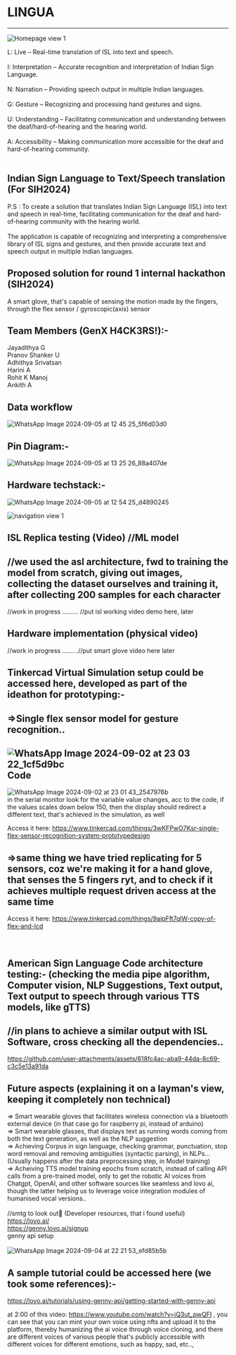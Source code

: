 # LINGUA
---
![Homepage view 1](https://github.com/user-attachments/assets/6bda9ca0-0276-436b-9940-7490677a062a)


 L: Live – Real-time translation of ISL into text and speech. <br/>
<br/>
 I: Interpretation – Accurate recognition and interpretation of Indian Sign Language. <br/>
<br/>
 N: Narration – Providing speech output in multiple Indian languages. <br/>
<br/>
 G: Gesture – Recognizing and processing hand gestures and signs. <br/>
<br/>
 U: Understanding – Facilitating communication and understanding between the deaf/hard-of-hearing and the hearing world. <br/>
<br/>
 A: Accessibility – Making communication more accessible for the deaf and hard-of-hearing community. <br/>
<br/>

Indian Sign Language to Text/Speech translation (For SIH2024)
-
P.S : To create a solution that translates Indian Sign Language (ISL) into text and speech in real-time, facilitating communication for the deaf and hard-of-hearing community with the hearing world. <br/> 
<br/>
The application is capable of recognizing and interpreting a comprehensive library of ISL signs and gestures, and then provide accurate text and speech output in multiple Indian languages.



Proposed solution for round 1 internal hackathon (SIH2024)
-
A smart glove, that's capable of sensing the motion made by the fingers, through the flex sensor / gyroscopic(axis) sensor

Team Members (GenX H4CK3RS!):-
-
Jayadithya G  <br/>
Pranov Shanker U <br/>
Adhithya Srivatsan <br/>
Harini A <br/>
Rohit K Manoj <br/>
Ankith A <br/>


Data workflow
-

![WhatsApp Image 2024-09-05 at 12 45 25_5f6d03d0](https://github.com/user-attachments/assets/54b9f4be-b438-4aa9-9799-7afbba3dd963)


Pin Diagram:-
-
![WhatsApp Image 2024-09-05 at 13 25 26_88a407de](https://github.com/user-attachments/assets/35bf75df-062b-40f5-8ca1-7d63e7a7a197)


Hardware techstack:-
-
![WhatsApp Image 2024-09-05 at 12 54 25_d4890245](https://github.com/user-attachments/assets/d97ce190-6987-416c-9a9c-f0f36cd8273a)

![navigation view 1](https://github.com/user-attachments/assets/247e25a2-e5a6-4736-882a-5a49c5a0063b)

ISL Replica testing (Video) //ML model
-
//we used the asl architecture, fwd to training the model from scratch, giving out images, collecting the dataset ourselves and training it, after collecting 200 samples for each character
-

//work in progress
......... //put isl working video demo here, later

Hardware implementation (physical video) 
-
//work in progress
.........//put smart glove video here later

Tinkercad Virtual Simulation setup could be accessed here, developed as part of the ideathon for prototyping:-
-
=>Single flex sensor model for gesture recognition..
-
![WhatsApp Image 2024-09-02 at 23 03 22_1cf5d9bc](https://github.com/user-attachments/assets/378b6deb-11a3-48fc-9a95-9d384d783845)
Code
-
![WhatsApp Image 2024-09-02 at 23 01 43_2547976b](https://github.com/user-attachments/assets/ece06c52-ad3e-4211-a653-f5eda93a0805)
<br/>
in the serial monitor look for the variable value changes, acc to the code, if the values scales down below 150, then the display should redirect a different text, that's achieved in the simulation, as well <br/>

Access it here: https://www.tinkercad.com/things/3wKFPwO7Ksr-single-flex-sensor-recognition-system-prototypedesign

=>same thing we have tried replicating for 5 sensors, coz we're making it for a hand glove, that senses the 5 fingers ryt, and to check if it achieves multiple request driven access at the same time
-

Access it here: https://www.tinkercad.com/things/9aipFft7qlW-copy-of-flex-and-lcd
<br/>
<br/>
<br/>

American Sign Language Code architecture testing:- (checking the media pipe algorithm, Computer vision, NLP Suggestions, Text output, Text output to speech through various TTS models, like gTTS) <br/>
-
//in plans to achieve a similar output with ISL Software, cross checking all the dependencies..<br/>
-

https://github.com/user-attachments/assets/618fc4ac-aba9-44da-8c69-c3c5e13a91da



Future aspects (explaining it on a layman's view, keeping it completely non technical) <br/>
-

=> Smart wearable gloves that facilitates wireless connection via a bluetooth external device (in that case go for raspberry pi, instead of arduino) <br/>
=> Smart wearable glasses, that displays text as running words coming from both the text generation, as well as the NLP suggestion <br/>
=> Achieving Corpus in sign language, checking grammar, punctuation, stop word removal and removing ambiguities (syntactic parsing), in NLPs...(Usually happens after the data preprocessing step, in Model training) <br/>
=> Acheiving TTS model training epochs from scratch, instead of calling API calls from a pre-trained model, only to get the robotic AI voices from Chatgpt, OpenAI, and other software sources like seamless and lovo ai, though the latter helping us to leverage voice integration modules of humanised vocal versions..<br/>
<br/>
//smtg to look out👀 (Developer resources, that i found useful) <br/>
https://lovo.ai/ <br/>
https://genny.lovo.ai/signup  <br/>
genny api setup <br/>
<br/>
![WhatsApp Image 2024-09-04 at 22 21 53_efd85b5b](https://github.com/user-attachments/assets/544b895e-7c69-4dde-899f-60e05679a0ba) <br/>

A sample tutorial could be accessed here (we took some references):-
-

https://lovo.ai/tutorials/using-genny-api/getting-started-with-genny-api

at 2:00 of this video: https://www.youtube.com/watch?v=jQ3ut_pwQFI , you can see that you can mint your own voice using nfts and upload it to the platform, thereby humanizing the ai voice through voice cloning, and there are different voices of various people that's publicly accessible with different voices for different emotions, such as happy, sad, etc..,








